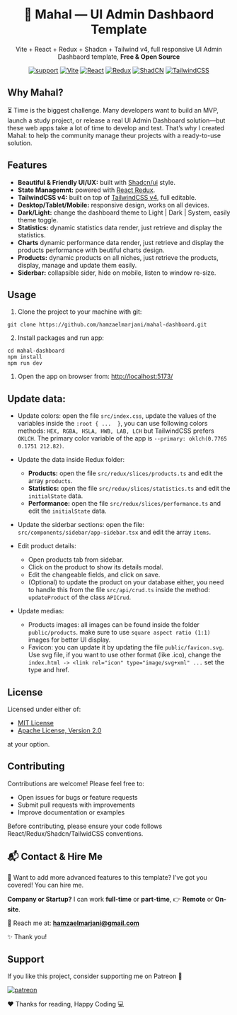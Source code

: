 <div align="center">

# 🛒 Mahal — UI Admin Dashbaord Template

Vite + React + Redux + Shadcn + Tailwind v4, full responsive UI Admin Dashbaord template, **Free & Open Source**

[![support](https://img.shields.io/badge/Support-black?style=for-the-badge&logo=Patreon&logoColor=white)](https://www.patreon.com/elmarjanihamza/gift)
[![Vite](https://img.shields.io/badge/Vite-violet?style=for-the-badge&logo=vite&logoColor=white)](https://vite.dev)
[![React](https://img.shields.io/badge/React-blue?style=for-the-badge&logo=react&logoColor=white)](https://react.dev)
[![Redux](https://img.shields.io/badge/Redux-purple?style=for-the-badge&logo=redux&logoColor=white)](https://redux.js.org)
[![ShadCN](https://img.shields.io/badge/shadcn%2Fui-000?logo=shadcnui&logoColor=fff&style=for-the-badge)](https://ui.shadcn.com/)
[![TailwindCSS](https://img.shields.io/badge/Tailwind_CSS-grey?style=for-the-badge&logo=tailwind-css&logoColor=38B2AC)](https://ui.shadcn.com/)

</div>

## Why Mahal?

⏳ Time is the biggest challenge. Many developers want to build an MVP, launch a study project, or release a real UI Admin Dashboard solution—but these web apps take a lot of time to develop and test. That’s why I created Mahal: to help the community manage theur projects with a ready-to-use solution.

## Features

- **Beautiful & Friendly UI/UX:** built with [Shadcn/ui](https://ui.shadcn.com/) style.
- **State Managemnt:** powered with [React Redux](https://react-redux.js.org/).
- **TailwindCSS v4:** built on top of [TailwindCSS v4](https://tailwindcss.com/), full editable.
- **Desktop/Tablet/Mobile:** responsive design, works on all devices.
- **Dark/Light:** change the dashboard theme to Light | Dark | System, easily theme toggle.
- **Statistics:** dynamic statistics data render, just retrieve and display the statistics.
- **Charts** dynamic performance data render, just retrieve and display the products performance with beutiful charts design.
- **Products:** dynamic products on all niches, just retrieve the products, display, manage and update them easily.
- **Siderbar:** collapsible sider, hide on mobile, listen to window re-size.

## Usage

1. Clone the project to your machine with git:

```
git clone https://github.com/hamzaelmarjani/mahal-dashboard.git
```

2. Install packages and run app:

```
cd mahal-dashboard
npm install
npm run dev
```

1. Open the app on browser from: [http://localhost:5173/](http://localhost:5173)

## Update data:

- Update colors: open the file `src/index.css`, update the values of the variables inside the `:root { ...  }`, you can use following colors methods: `HEX, RGBA, HSLA, HWB, LAB, LCH` but TailwindCSS prefers `OKLCH`. The primary color variable of the app is `--primary: oklch(0.7765 0.1751 212.82)`.
- Update the data inside Redux folder:

  - **Products:** open the file `src/redux/slices/products.ts` and edit the array `products`.
  - **Statistics:** open the file `src/redux/slices/statistics.ts` and edit the `initialState` data.
  - **Performance:** open the file `src/redux/slices/performance.ts` and edit the `initialState` data.

- Update the siderbar sections: open the file: `src/components/sidebar/app-sidebar.tsx` and edit the array `items`.
- Edit product details:

  - Open products tab from sidebar.
  - Click on the product to show its details modal.
  - Edit the changeable fields, and click on save.
  - (Optional) to update the product on your database either, you need to handle this from the file `src/api/crud.ts` inside the method: `updateProduct` of the class `APICrud`.

- Update medias:

  - Products images: all images can be found inside the folder `public/products`. make sure to use `square aspect ratio (1:1)` images for better UI display.
  - Favicon: you can update it by updating the file `public/favicon.svg`. Use svg file, if you want to use other format (like .ico), change the `index.html -> <link rel="icon" type="image/svg+xml" ...` set the type and href.

## License

Licensed under either of:

- [MIT License](LICENSE-MIT)
- [Apache License, Version 2.0](LICENSE-APACHE)

at your option.

## Contributing

Contributions are welcome! Please feel free to:

- Open issues for bugs or feature requests
- Submit pull requests with improvements
- Improve documentation or examples

Before contributing, please ensure your code follows React/Redux/Shadcn/TailwidCSS conventions.

## 📬 Contact & Hire Me

🚀 Want to add more advanced features to this template? I’ve got you covered! You can hire me.

**Company or Startup?** I can work **full-time** or **part-time**, 👉 **Remote** or **On-site**.

💌 Reach me at: **hamzaelmarjani@gmail.com**

✨ Thank you!

## Support

If you like this project, consider supporting me on Patreon 💖

[![patreon](https://img.shields.io/badge/Support-Open_Source-black?style=for-the-badge&logo=Patreon&logoColor=white)](https://www.patreon.com/elmarjanihamza/gift)

❤️ Thanks for reading, Happy Coding 💻
